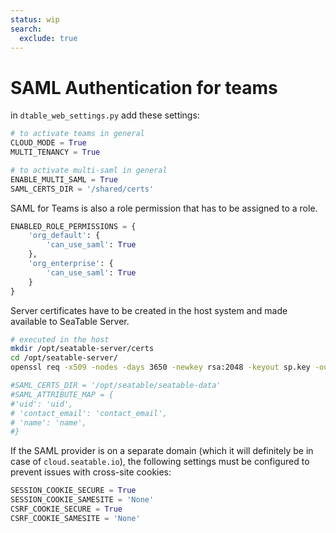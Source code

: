 ```yaml
---
status: wip
search:
  exclude: true
---
```


# SAML Authentication for teams

in `dtable_web_settings.py` add these settings:

```python
# to activate teams in general
CLOUD_MODE = True
MULTI_TENANCY = True

# to activate multi-saml in general
ENABLE_MULTI_SAML = True
SAML_CERTS_DIR = '/shared/certs'
```

SAML for Teams is also a role permission that has to be assigned to a role.

```python
ENABLED_ROLE_PERMISSIONS = {
    'org_default': {
        'can_use_saml': True
    },
    'org_enterprise': {
        'can_use_saml': True
    }
}
```

Server certificates have to be created in the host system and made available to SeaTable Server.

```bash
# executed in the host
mkdir /opt/seatable-server/certs
cd /opt/seatable-server/
openssl req -x509 -nodes -days 3650 -newkey rsa:2048 -keyout sp.key -out sp.crt
```

```python
#SAML_CERTS_DIR = '/opt/seatable/seatable-data'
#SAML_ATTRIBUTE_MAP = {
#'uid': 'uid',
# 'contact_email': 'contact_email',
# 'name': 'name',
#}
```

If the SAML provider is on a separate domain (which it will definitely be in case of `cloud.seatable.io`), the following settings must be configured to prevent issues with cross-site cookies:

```python
SESSION_COOKIE_SECURE = True
SESSION_COOKIE_SAMESITE = 'None'
CSRF_COOKIE_SECURE = True
CSRF_COOKIE_SAMESITE = 'None'
```
